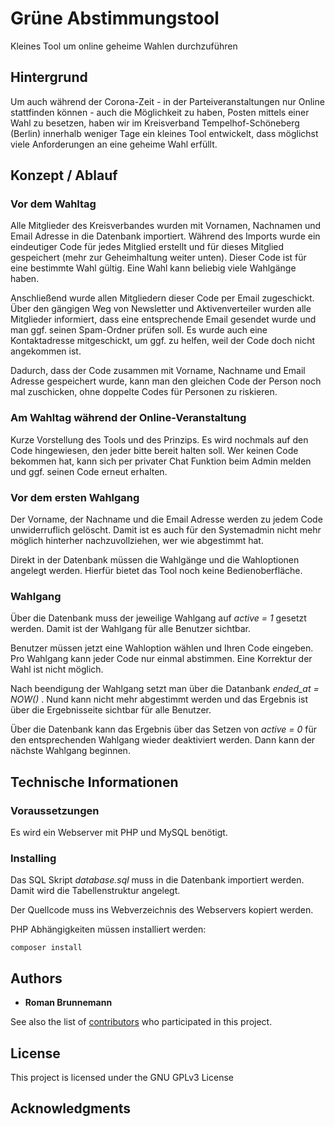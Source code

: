 # Grüne Abstimmungstool

Kleines Tool um online geheime Wahlen durchzuführen

## Hintergrund

Um auch während der Corona-Zeit - in der Parteiveranstaltungen nur Online stattfinden können - auch die Möglichkeit zu haben, Posten mittels einer Wahl zu besetzen, haben wir im Kreisverband Tempelhof-Schöneberg (Berlin) innerhalb weniger Tage ein kleines Tool entwickelt, dass möglichst viele Anforderungen an eine geheime Wahl erfüllt.

## Konzept  / Ablauf

### Vor dem Wahltag

Alle Mitglieder des Kreisverbandes wurden mit Vornamen, Nachnamen und Email Adresse in die Datenbank importiert. Während des Imports wurde ein eindeutiger Code für jedes Mitglied erstellt und für dieses Mitglied gespeichert (mehr zur Geheimhaltung weiter unten). Dieser Code ist für eine bestimmte Wahl gültig. Eine Wahl kann beliebig viele Wahlgänge haben.

Anschließend wurde allen Mitgliedern dieser Code per Email zugeschickt. Über den gängigen Weg von Newsletter und Aktivenverteiler wurden alle Mitglieder informiert, dass eine entsprechende Email gesendet wurde und man ggf. seinen Spam-Ordner prüfen soll. Es wurde auch eine Kontaktadresse mitgeschickt, um ggf. zu helfen, weil der Code doch nicht angekommen ist.

Dadurch, dass der Code zusammen mit Vorname, Nachname und Email Adresse gespeichert wurde, kann man den gleichen Code der Person noch mal zuschicken, ohne doppelte Codes für Personen zu riskieren.

### Am Wahltag während der Online-Veranstaltung

Kurze Vorstellung des Tools und des Prinzips. Es wird nochmals auf den Code hingewiesen, den jeder bitte bereit halten soll. Wer keinen Code bekommen hat, kann sich per privater Chat Funktion beim Admin melden und ggf. seinen Code erneut erhalten.

### Vor dem ersten Wahlgang

Der Vorname, der Nachname und die Email Adresse werden zu jedem Code unwiderruflich gelöscht. Damit ist es auch für den Systemadmin nicht mehr möglich hinterher nachzuvollziehen, wer wie abgestimmt hat. 

Direkt in der Datenbank müssen die Wahlgänge und die Wahloptionen angelegt werden. Hierfür bietet das Tool noch keine Bedienoberfläche.

### Wahlgang

Über die Datenbank muss der jeweilige Wahlgang auf _active = 1_ gesetzt werden. Damit ist der Wahlgang für alle Benutzer sichtbar. 

Benutzer müssen jetzt eine Wahloption wählen und Ihren Code eingeben. Pro Wahlgang kann jeder Code nur einmal abstimmen. Eine Korrektur der Wahl ist nicht möglich.

Nach beendigung der Wahlgang setzt man über die Datanbank _ended_at = NOW()_ . Nund kann nicht mehr abgestimmt werden und das Ergebnis ist über die Ergebnisseite sichtbar für alle Benutzer.

Über die Datenbank kann das Ergebnis über das Setzen von _active = 0_ für den entsprechenden Wahlgang wieder deaktiviert werden. Dann kann der nächste Wahlgang beginnen. 









## Technische Informationen

### Voraussetzungen

Es wird ein Webserver mit PHP und MySQL benötigt.


### Installing

Das SQL Skript _database.sql_ muss in die Datenbank importiert werden. Damit wird die Tabellenstruktur angelegt. 

Der Quellcode muss ins Webverzeichnis des Webservers kopiert werden. 

PHP Abhängigkeiten müssen installiert werden:

```
composer install
```

## Authors

* **Roman Brunnemann** 

See also the list of [contributors](https://github.com/schingeldi/gruene-abstimmungstool/contributors) who participated in this project.

## License

This project is licensed under the GNU GPLv3 License

## Acknowledgments


